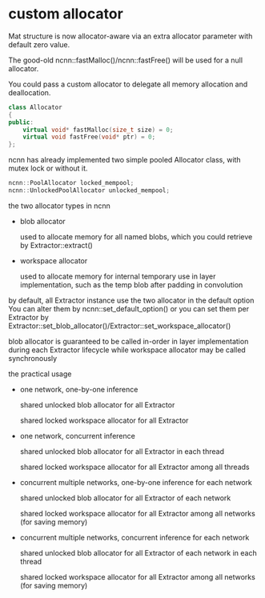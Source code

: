 # custom allocator

Mat structure is now allocator-aware via an extra allocator parameter with default zero value.

The good-old ncnn::fastMalloc()/ncnn::fastFree() will be used for a null allocator.

You could pass a custom allocator to delegate all memory allocation and deallocation.

```cpp
class Allocator
{
public:
    virtual void* fastMalloc(size_t size) = 0;
    virtual void fastFree(void* ptr) = 0;
};
```

ncnn has already implemented two simple pooled Allocator class, with mutex lock or without it.

```cpp
ncnn::PoolAllocator locked_mempool;
ncnn::UnlockedPoolAllocator unlocked_mempool;
```

the two allocator types in ncnn

* blob allocator

    used to allocate memory for all named blobs, which you could retrieve by Extractor::extract()
* workspace allocator

    used to allocate memory for internal temporary use in layer implementation, such as the temp blob after padding in convolution

by default, all Extractor instance use the two allocator in the default option
You can alter them by ncnn::set_default_option()
or you can set them per Extractor by Extractor::set_blob_allocator()/Extractor::set_workspace_allocator()

blob allocator is guaranteed to be called in-order in layer implementation during each Extractor lifecycle
while workspace allocator may be called synchronously

the practical usage

* one network, one-by-one inference

    shared unlocked blob allocator for all Extractor

    shared locked workspace allocator for all Extractor

* one network, concurrent inference

    shared unlocked blob allocator for all Extractor in each thread

    shared locked workspace allocator for all Extractor among all threads

* concurrent multiple networks, one-by-one inference for each network

    shared unlocked blob allocator for all Extractor of each network

    shared locked workspace allocator for all Extractor among all networks (for saving memory)

* concurrent multiple networks, concurrent inference for each network

    shared unlocked blob allocator for all Extractor of each network in each thread

    shared locked workspace allocator for all Extractor among all networks (for saving memory)

